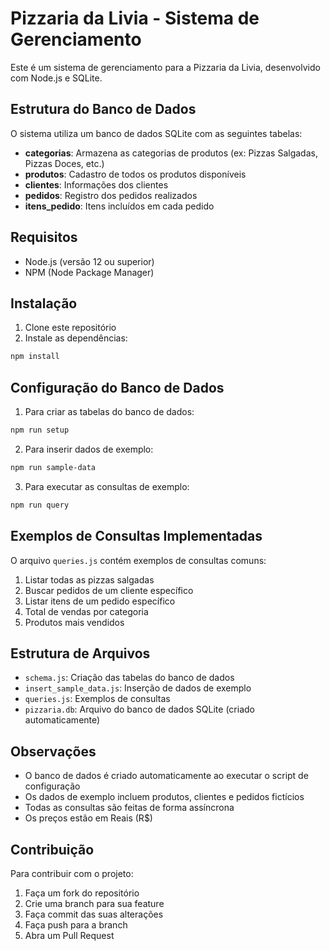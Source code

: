 # Pizzaria da Livia - Sistema de Gerenciamento

Este é um sistema de gerenciamento para a Pizzaria da Livia, desenvolvido com Node.js e SQLite.

## Estrutura do Banco de Dados

O sistema utiliza um banco de dados SQLite com as seguintes tabelas:

- **categorias**: Armazena as categorias de produtos (ex: Pizzas Salgadas, Pizzas Doces, etc.)
- **produtos**: Cadastro de todos os produtos disponíveis
- **clientes**: Informações dos clientes
- **pedidos**: Registro dos pedidos realizados
- **itens_pedido**: Itens incluídos em cada pedido

## Requisitos

- Node.js (versão 12 ou superior)
- NPM (Node Package Manager)

## Instalação

1. Clone este repositório
2. Instale as dependências:
```bash
npm install
```

## Configuração do Banco de Dados

1. Para criar as tabelas do banco de dados:
```bash
npm run setup
```

2. Para inserir dados de exemplo:
```bash
npm run sample-data
```

3. Para executar as consultas de exemplo:
```bash
npm run query
```

## Exemplos de Consultas Implementadas

O arquivo `queries.js` contém exemplos de consultas comuns:

1. Listar todas as pizzas salgadas
2. Buscar pedidos de um cliente específico
3. Listar itens de um pedido específico
4. Total de vendas por categoria
5. Produtos mais vendidos

## Estrutura de Arquivos

- `schema.js`: Criação das tabelas do banco de dados
- `insert_sample_data.js`: Inserção de dados de exemplo
- `queries.js`: Exemplos de consultas
- `pizzaria.db`: Arquivo do banco de dados SQLite (criado automaticamente)

## Observações

- O banco de dados é criado automaticamente ao executar o script de configuração
- Os dados de exemplo incluem produtos, clientes e pedidos fictícios
- Todas as consultas são feitas de forma assíncrona
- Os preços estão em Reais (R$)

## Contribuição

Para contribuir com o projeto:

1. Faça um fork do repositório
2. Crie uma branch para sua feature
3. Faça commit das suas alterações
4. Faça push para a branch
5. Abra um Pull Request 